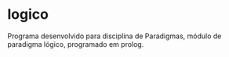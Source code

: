 # logico
Programa desenvolvido para disciplina de Paradigmas, módulo de paradigma lógico, programado em prolog.
